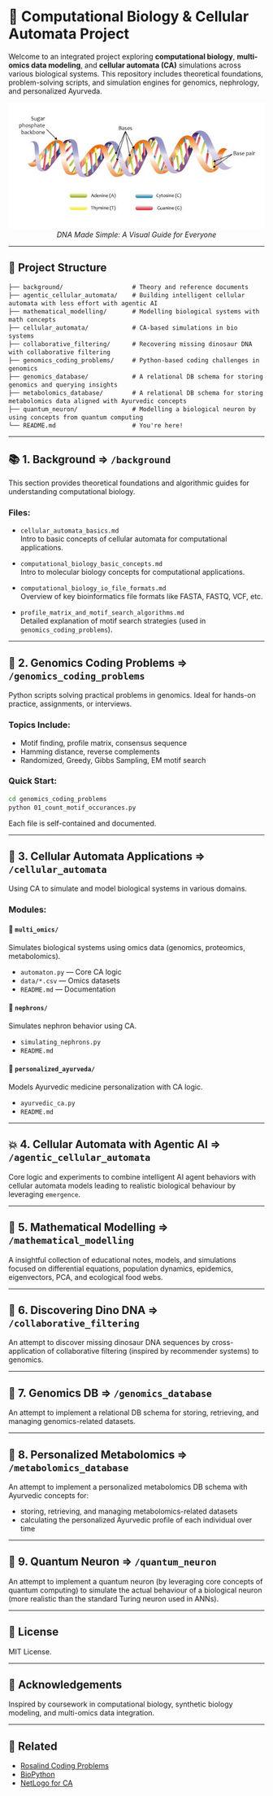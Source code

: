 
# 🧬 Computational Biology & Cellular Automata Project

Welcome to an integrated project exploring **computational biology**, **multi-omics data modeling**, and **cellular automata (CA)** simulations across various biological systems. This repository includes theoretical foundations, problem-solving scripts, and simulation engines for genomics, nephrology, and personalized Ayurveda.

<p align="center">
  <img src="background/images/DNA_double_helix.jpg" alt="DNA Made Simple: A Visual Guide for Everyone" width="600"/>
  <br/>
  <em>DNA Made Simple: A Visual Guide for Everyone</em>
</p>

---

## 📁 Project Structure

```
├── background/                   # Theory and reference documents
├── agentic_cellular_automata/    # Building intelligent cellular automata with less effort with agentic AI
├── mathematical_modelling/       # Modelling biological systems with math concepts
├── cellular_automata/            # CA-based simulations in bio systems
├── collaborative_filtering/      # Recovering missing dinosaur DNA with collaborative filtering
├── genomics_coding_problems/     # Python-based coding challenges in genomics
├── genomics_database/            # A relational DB schema for storing genomics and querying insights
├── metabolomics_database/        # A relational DB schema for storing metabolomics data aligned with Ayurvedic concepts
├── quantum_neuron/               # Modelling a biological neuron by using concepts from quantum computing
└── README.md                     # You're here!
```

---

## 📚 1. Background => `/background`

This section provides theoretical foundations and algorithmic guides for understanding computational biology.

### Files:
- `cellular_automata_basics.md`  
  Intro to basic concepts of cellular automata for computational applications.

- `computational_biology_basic_concepts.md`  
  Intro to molecular biology concepts for computational applications.

- `computational_biology_io_file_formats.md`  
  Overview of key bioinformatics file formats like FASTA, FASTQ, VCF, etc.

- `profile_matrix_and_motif_search_algorithms.md`  
  Detailed explanation of motif search strategies (used in `genomics_coding_problems`).

---

## 🧬 2. Genomics Coding Problems => `/genomics_coding_problems`

Python scripts solving practical problems in genomics. Ideal for hands-on practice, assignments, or interviews.

### Topics Include:
- Motif finding, profile matrix, consensus sequence
- Hamming distance, reverse complements
- Randomized, Greedy, Gibbs Sampling, EM motif search

### Quick Start:
```bash
cd genomics_coding_problems
python 01_count_motif_occurances.py
```

Each file is self-contained and documented.

---

## 🧪 3. Cellular Automata Applications => `/cellular_automata`

Using CA to simulate and model biological systems in various domains.

### Modules:

#### 🔬 `multi_omics/`
Simulates biological systems using omics data (genomics, proteomics, metabolomics).
- `automaton.py` — Core CA logic
- `data/*.csv` — Omics datasets
- `README.md` — Documentation

#### 🧫 `nephrons/`
Simulates nephron behavior using CA.
- `simulating_nephrons.py`
- `README.md`

#### 🌿 `personalized_ayurveda/`
Models Ayurvedic medicine personalization with CA logic.
- `ayurvedic_ca.py`
- `README.md`

---

## 💥 4. Cellular Automata with Agentic AI => `/agentic_cellular_automata`
Core logic and experiments to combine intelligent AI agent behaviors with cellular automata models leading to realistic biological behaviour by leveraging `emergence`.

---

## 🧩 5. Mathematical Modelling => `/mathematical_modelling`
A insightful collection of educational notes, models, and simulations focused on differential equations, population dynamics, epidemics, eigenvectors, PCA, and ecological food webs.

---

## 🦕 6. Discovering Dino DNA => `/collaborative_filtering`
An attempt to discover missing dinosaur DNA sequences by cross-application of collaborative filtering (inspired by recommender systems) to genomics.

---

## 🧬 7. Genomics DB => `/genomics_database`
An attempt to implement a relational DB schema for storing, retrieving, and managing genomics-related datasets.

---

## 🎯 8. Personalized Metabolomics => `/metabolomics_database`
An attempt to implement a personalized metabolomics DB schema with Ayurvedic concepts for:
  - storing, retrieving, and managing metabolomics-related datasets
  - calculating the personalized Ayurvedic profile of each individual over time 

---

## 🔮 9. Quantum Neuron => `/quantum_neuron`
An attempt to implement a quantum neuron (by leveraging core concepts of quantum computing) to simulate the actual behaviour of a biological neuron (more realistic than the standard Turing neuron used in ANNs).

---

## 📄 License

MIT License.

---

## 🙌 Acknowledgements

Inspired by coursework in computational biology, synthetic biology modeling, and multi-omics data integration.

---

## 🔗 Related

- [Rosalind Coding Problems](http://rosalind.info/)
- [BioPython](https://biopython.org/)
- [NetLogo for CA](https://ccl.northwestern.edu/netlogo/)
